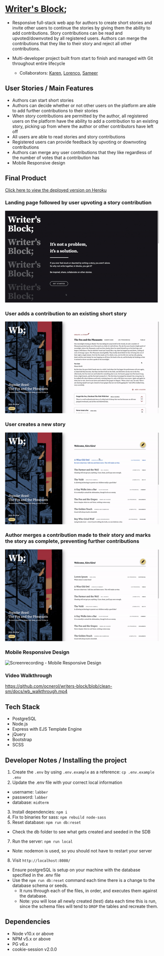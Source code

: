 # [Writer's Block](https://writers-block-story-creator.herokuapp.com/); 

- Responsive full-stack web app for authors to create short stories and invite other users to continue the stories by giving them the ability to add contributions. Story contributions can be read and upvoted/downvoted by all registered users. Authors can merge the contributions that they like to their story and reject all other contributions.

- Multi-developer project built from start to finish and managed with Git throughout entire lifecycle
  - Collaborators: [Karen](https://github.com/careuno), [Lorenço](https://github.com/ocnerol), [Sameer](https://github.com/houseofsam)

## User Stories / Main Features
- Authors can start short stories
- Authors can decide whether or not other users on the platform are able to add further contributions to their stories
- When story contributions are permitted by the author, all registered users on the platform have the ability to add a contribution to an existing story, picking up from where the author or other contributors have left off
- All users are able to read stories and story contributions
- Registered users can provide feedback by upvoting or downvoting contributions
- Authors can merge any user contributions that they like regardless of the number of votes that a contribution has
- Mobile Responsive design

## Final Product
[Click here to view the deployed version on Heroku](https://writers-block-story-creator.herokuapp.com/)
### Landing page followed by user upvoting a story contribution
![Screenrecording - Landing Page and User Upvote](./docs/1_landing_user_upvote.gif)

### User adds a contribution to an existing short story
![Screenrecording - User Add Contribution](./docs/2_user_add_contribution.gif)

### User creates a new story
![Screenrecording - Author Creates a New Story](./docs/3_author_create_story.gif)

### Author merges a contribution made to their story and marks the story as complete, preventing further contributions
![Screenrecording - Author Merges a Contribution and Marks Complete](./docs/4_author_merge_story_mark_complete.gif)

### Mobile Responsive Design
![Screenrecording - Mobile Responsive Design](./docs/5_responsive_design.gif)

### Video Walkthrough
https://github.com/ocnerol/writers-block/blob/clean-sm/docs/wb_walkthrough.mp4

## Tech Stack
- PostgreSQL
- Node.js
- Express with EJS Template Engine
- jQuery
- Bootstrap
- SCSS

## Developer Notes / Installing the project

1. Create the `.env` by using `.env.example` as a reference: `cp .env.example .env`
2. Update the .env file with your correct local information 
  - username: `labber` 
  - password: `labber` 
  - database: `midterm`
3. Install dependencies: `npm i`
4. Fix to binaries for sass: `npm rebuild node-sass`
5. Reset database: `npm run db:reset`
  - Check the db folder to see what gets created and seeded in the SDB
7. Run the server: `npm run local`
  - Note: nodemon is used, so you should not have to restart your server
8. Visit `http://localhost:8080/`

- Ensure postgreSQL is setup on your machine with the database specified in the .env file
- Use the `npm run db:reset` command each time there is a change to the database schema or seeds. 
  - It runs through each of the files, in order, and executes them against the database. 
  - Note: you will lose all newly created (test) data each time this is run, since the schema files will tend to `DROP` the tables and recreate them.

## Dependencies

- Node v10.x or above
- NPM v5.x or above
- PG v6.x
- cookie-session v2.0.0
